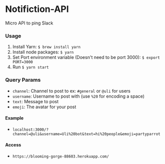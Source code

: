# Notifiction-API
Micro API to ping Slack

### Usage
1. Install Yarn: `$ brew install yarn`
2. Install node packages: `$ yarn`
3. Set Port environment variable (Doesn't need to be port 3000): `$ export PORT=3000`
3. Run `$ yarn start`

### Query Params
 * `channel`: Channel to post to ex: `#general` or `@uli` for users
 * `username`: Username to post with (use `%20` for encoding a space)
 * `text`: Message to post
 * `emoji`: The avatar for your post

#### Example
 * `localhost:3000/?channel=@uli&username=Uli%20bot&text=hi%20people&emoji=partyparrot`

#### Access
* `https://blooming-gorge-88603.herokuapp.com/`